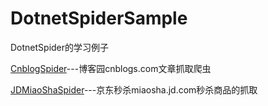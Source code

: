 # DotnetSpiderSample
DotnetSpider的学习例子

[CnblogSpider](./DotnetSpiderSample/CnBlog)---博客园cnblogs.com文章抓取爬虫

[JDMiaoShaSpider](./DotnetSpiderSample/JDMiaoSha)---京东秒杀miaosha.jd.com秒杀商品的抓取
